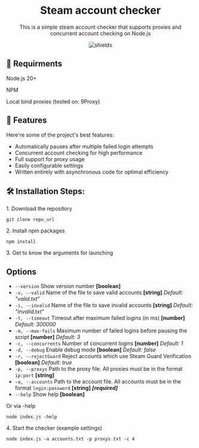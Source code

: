 <h1 align="center" id="title">Steam account checker</h1>

<p id="description" align="center">This is a simple steam account checker that supports proxies and concurrent account checking on Node.js</p>

<p align="center"><img src="https://img.shields.io/badge/build-Working-brightgreen?style=flat-square" alt="shields"></p>

<h2>🚀 Requirments</h2>

<p>Node.js 20+</p>
<p>NPM</p>
<p>Local bind proxies (tested on: 9Proxy)</p>
  
<h2>🧐 Features</h2>

Here're some of the project's best features:

*   Automatically pauses after multiple failed login attempts
*   Concurrent account checking for high performance
*   Full support for proxy usage
*   Easily configurable settings
*   Written entirely with asynchronous code for optimal efficiency

<h2>🛠️ Installation Steps:</h2>

<p>1. Download the repository</p>

```
git clone repo_url
```

<p>2. Install npm packages</p>

```
npm install
```

<p>3. Get to know the arguments for launching</p>

<h2>Options</h2>
<ul>
  <li><code>--version</code>  
    <span>Show version number</span> <strong>[boolean]</strong>
  </li>
  
  <li><code>-v, --valid</code>  
    <span>Name of the file to save valid accounts</span>  
    <strong>[string]</strong> <em>Default: "valid.txt"</em>
  </li>
  
  <li><code>-i, --invalid</code>  
    <span>Name of the file to save invalid accounts</span>  
    <strong>[string]</strong> <em>Default: "invalid.txt"</em>
  </li>
  
  <li><code>-t, --timeout</code>  
    <span>Timeout after maximum failed logins (in ms)</span>  
    <strong>[number]</strong> <em>Default: 300000</em>
  </li>
  
  <li><code>-m, --max-fails</code>  
    <span>Maximum number of failed logins before pausing the script</span>  
    <strong>[number]</strong> <em>Default: 3</em>
  </li>
  
  <li><code>-c, --concurrents</code>  
    <span>Number of concurrent logins</span>  
    <strong>[number]</strong> <em>Default: 1</em>
  </li>
  
  <li><code>-d, --debug</code>  
    <span>Enable debug mode</span>  
    <strong>[boolean]</strong> <em>Default: false</em>
  </li>
  
  <li><code>-r, --rejectGuard</code>  
    <span>Reject accounts which use Steam Guard Verification</span>  
    <strong>[boolean]</strong> <em>Default: true</em>
  </li>
  
  <li><code>-p, --proxys</code>  
    <span>Path to the proxy file. All proxies must be in the format <code>ip:port</code></span>  
    <strong>[string]</strong>
  </li>
  
  <li><code>-a, --accounts</code>  
    <span>Path to the account file. All accounts must be in the format <code>login:password</code></span>  
    <strong>[string]</strong> <em><strong>[required]</strong></em>
  </li>
  
  <li><code>--help</code>  
    <span>Show help</span> <strong>[boolean]</strong>
  </li>
</ul>

Or via -help

```
node index.js -help
```

<p>4. Start the checker (example settings)</p>

```
node index.js -a accounts.txt -p proxys.txt -c 4
```

